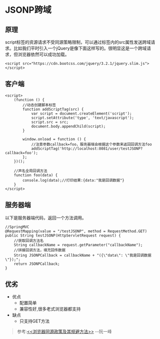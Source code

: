 # JSONP跨域
## 原理
script标签的资源请求不受同源策略限制，可以通过标签内的src属性发送跨域请求。比如我们平时引入一个jQuery是像下面这样写的。很明显这是一个跨域请求，但浏览器依然可以成功加载。

````
<script src="https://cdn.bootcss.com/jquery/3.2.1/jquery.slim.js"></script>

````
## 客户端
````
<script>
    (function () {
        //动态创建脚本标签
        function addScriptTag(src) {
            var script = document.createElement('script');
            script.setAttribute('type', 'text/javascript');
            script.src = src;
            document.body.appendChild(script);
        }
        
        window.onload = function () {
            //注意参数callback=foo，服务器端会根据这个参数来返回回调方法foo
            addScriptTag('http://localhost:8081/user/testJSONP?callback=foo');
        };
    })();
  
    //声名全局回调方法
    function foo(data) {
        console.log(data);//打印结果:{data:"我是回调数据"}
    }
</script>
````

## 服务器端
以下是服务器端代码，返回一个方法调用。

````
//SpringMVC
@RequestMapping(value = "/testJSONP", method = RequestMethod.GET)
public String testJSONP(HttpServletRequest request) {
    //获取回调方法名
    String callbackName = request.getParameter("callbackName");
    //拼接回调方法，填充回传数据
    String JSONPCallback = callbackName + "({\"data\": \"我是回调数据\"});";
    return JSONPCallback;
}
````

## 优劣
- 优点
  - 配置简单
  - 兼容性好,很多老式浏览器都支持
- 缺点
  - 只支持GET方法
 
> 参考:[<<浏览器同源政策及其规避方法>>](http://www.ruanyifeng.com/blog/2016/04/same-origin-policy.html)    --阮一峰
